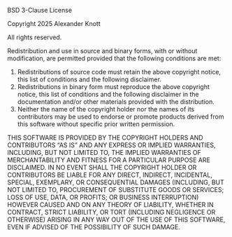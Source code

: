 BSD 3-Clause License

Copyright 2025 Alexander Knott

All rights reserved.

Redistribution and use in source and binary forms, with or without modification, are permitted provided that the following conditions are met:

1.  Redistributions of source code must retain the above copyright notice, this list of conditions and the following disclaimer.
2.  Redistributions in binary form must reproduce the above copyright notice, this list of conditions and the following disclaimer in the documentation and/or other materials provided with the distribution.
3.  Neither the name of the copyright holder nor the names of its contributors may be used to endorse or promote products derived from this software without specific prior written permission.

THIS SOFTWARE IS PROVIDED BY THE COPYRIGHT HOLDERS AND CONTRIBUTORS “AS IS” AND ANY EXPRESS OR IMPLIED WARRANTIES, INCLUDING, BUT NOT LIMITED TO, THE IMPLIED WARRANTIES OF MERCHANTABILITY AND FITNESS FOR A PARTICULAR PURPOSE ARE DISCLAIMED. IN NO EVENT SHALL THE COPYRIGHT HOLDER OR CONTRIBUTORS BE LIABLE FOR ANY DIRECT, INDIRECT, INCIDENTAL, SPECIAL, EXEMPLARY, OR CONSEQUENTIAL DAMAGES (INCLUDING, BUT NOT LIMITED TO, PROCUREMENT OF SUBSTITUTE GOODS OR SERVICES; LOSS OF USE, DATA, OR PROFITS; OR BUSINESS INTERRUPTION) HOWEVER CAUSED AND ON ANY THEORY OF LIABILITY, WHETHER IN CONTRACT, STRICT LIABILITY, OR TORT (INCLUDING NEGLIGENCE OR OTHERWISE) ARISING IN ANY WAY OUT OF THE USE OF THIS SOFTWARE, EVEN IF ADVISED OF THE POSSIBILITY OF SUCH DAMAGE.
